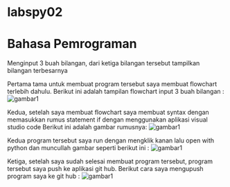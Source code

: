 # labspy02
# Bahasa Pemrograman

Menginput 3 buah bilangan, dari ketiga bilangan tersebut tampilkan bilangan terbesarnya

Pertama tama  untuk membuat program tersebut saya membuat flowchart terlebih dahulu. 
Berikut ini adalah tampilan flowchart input 3 buah bilangan :
![gambar1](flowchart)

Kedua, setelah saya membuat flowchart saya membuat syntax dengan memasukkan rumus statement if dengan menggunakan aplikasi visual studio code
Berikut ini adalah gambar rumusnya:
![gambar1](step1)

Kedua program tersebut saya run dengan mengklik kanan lalu open with python dan muncullah gambar seperti berikut ini :
![gambar1](step2)

Ketiga, setelah saya sudah selesai membuat program tersebut, program tersebut saya push ke aplikasi git hub. Berikut cara saya mengupush program saya ke git hub :
![gambar1](step3)
